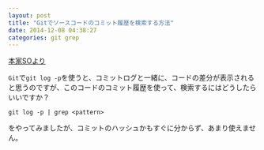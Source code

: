 ```yaml
---
layout: post
title: "Gitでソースコードのコミット履歴を検索する方法"
date: 2014-12-08 04:38:27
categories: git grep
---
```

<p><a href="https://stackoverflow.com/questions/2928584/how-to-grep-search-committed-code-in-the-git-history">本家SOより</a></p>

<p><code>Git</code>で<code>git log -p</code>を使うと、コミットログと一緒に、コードの差分が表示されると思うのですが、このコードのコミット履歴を使って、検索するにはどうしたらいいですか？</p>

<pre><code>git log -p | grep &lt;pattern&gt;
</code></pre>

<p>をやってみましたが、コミットのハッシュかもすぐに分からず、あまり使えません。</p>
